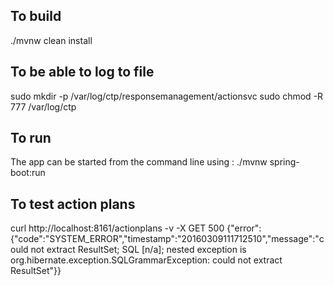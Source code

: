## To build
./mvnw clean install


## To be able to log to file
sudo mkdir -p /var/log/ctp/responsemanagement/actionsvc 
sudo chmod -R 777 /var/log/ctp


## To run
The app can be started from the command line using : ./mvnw spring-boot:run


## To test action plans
curl http://localhost:8161/actionplans -v -X GET
500 {"error":{"code":"SYSTEM_ERROR","timestamp":"20160309111712510","message":"could not extract ResultSet; SQL [n/a];
nested exception is org.hibernate.exception.SQLGrammarException: could not extract ResultSet"}}


